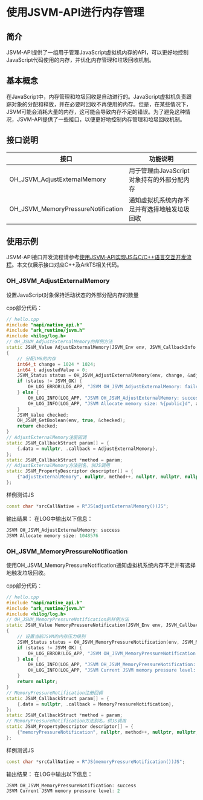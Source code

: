 # 使用JSVM-API进行内存管理

## 简介

JSVM-API提供了一组用于管理JavaScript虚拟机内存的API，可以更好地控制JavaScript代码使用的内存，并优化内存管理和垃圾回收机制。

## 基本概念

在JavaScript中，内存管理和垃圾回收是自动进行的。JavaScript虚拟机负责跟踪对象的分配和释放，并在必要时回收不再使用的内存。但是，在某些情况下，JSVM可能会消耗大量的内存，这可能会导致内存不足的错误。为了避免这种情况，JSVM-API提供了一些接口，以便更好地控制内存管理和垃圾回收机制。

## 接口说明

| 接口                       | 功能说明                            |
|----------------------------|-------------------------------------|
| OH_JSVM_AdjustExternalMemory         | 用于管理由JavaScript对象持有的外部分配内存|
| OH_JSVM_MemoryPressureNotification   | 通知虚拟机系统内存不足并有选择地触发垃圾回收|

## 使用示例

JSVM-API接口开发流程请参考[使用JSVM-API实现JS与C/C++语言交互开发流程](use-jsvm-process.md)。本文仅展示接口对应C++及ArkTS相关代码。

### OH_JSVM_AdjustExternalMemory

设置JavaScript对象保持活动状态的外部分配内存的数量

cpp部分代码：

```cpp
// hello.cpp
#include "napi/native_api.h"
#include "ark_runtime/jsvm.h"
#include <hilog/log.h>
// OH_JSVM_AdjustExternalMemory的样例方法
static JSVM_Value AdjustExternalMemory(JSVM_Env env, JSVM_CallbackInfo info)
{
    // 分配1MB的内存
    int64_t change = 1024 * 1024;
    int64_t adjustedValue = 0;
    JSVM_Status status = OH_JSVM_AdjustExternalMemory(env, change, &adjustedValue);
    if (status != JSVM_OK) {
        OH_LOG_ERROR(LOG_APP, "JSVM OH_JSVM_AdjustExternalMemory: failed");
    } else {
        OH_LOG_INFO(LOG_APP, "JSVM OH_JSVM_AdjustExternalMemory: success");
        OH_LOG_INFO(LOG_APP, "JSVM Allocate memory size: %{public}d", adjustedValue);
    }
    JSVM_Value checked;
    OH_JSVM_GetBoolean(env, true, &checked);
    return checked;
}
// AdjustExternalMemory注册回调
static JSVM_CallbackStruct param[] = {
    {.data = nullptr, .callback = AdjustExternalMemory},
};
static JSVM_CallbackStruct *method = param;
// AdjustExternalMemory方法别名，供JS调用
static JSVM_PropertyDescriptor descriptor[] = {
    {"adjustExternalMemory", nullptr, method++, nullptr, nullptr, nullptr, JSVM_DEFAULT},
};
```

样例测试JS

```c++
const char *srcCallNative = R"JS(adjustExternalMemory())JS";
```
<!-- @[oh_jsvm_adjust_external_memory](https://gitee.com/openharmony/applications_app_samples/blob/master/code/DocsSample/ArkTS/JSVMAPI/JsvmUsageGuide/UsageInstructionsTwo/adjustexternalmemory/src/main/cpp/hello.cpp) -->
输出结果：
在LOG中输出以下信息：
```cpp
JSVM OH_JSVM_AdjustExternalMemory: success
JSVM Allocate memory size: 1048576
```
### OH_JSVM_MemoryPressureNotification

使用OH_JSVM_MemoryPressureNotification通知虚拟机系统内存不足并有选择地触发垃圾回收。

cpp部分代码：

```cpp
// hello.cpp
#include "napi/native_api.h"
#include "ark_runtime/jsvm.h"
#include <hilog/log.h>
// OH_JSVM_MemoryPressureNotification的样例方法
static JSVM_Value MemoryPressureNotification(JSVM_Env env, JSVM_CallbackInfo info)
{
    // 设置当前JSVM的内存压力级别
    JSVM_Status status = OH_JSVM_MemoryPressureNotification(env, JSVM_MEMORY_PRESSURE_LEVEL_CRITICAL);
    if (status != JSVM_OK) {
        OH_LOG_ERROR(LOG_APP, "JSVM OH_JSVM_MemoryPressureNotification: failed");
    } else {
        OH_LOG_INFO(LOG_APP, "JSVM OH_JSVM_MemoryPressureNotification: success");
        OH_LOG_INFO(LOG_APP, "JSVM Current JSVM memory pressure level: %{public}d", JSVM_MEMORY_PRESSURE_LEVEL_CRITICAL);
    }
    return nullptr;
}
// MemoryPressureNotification注册回调
static JSVM_CallbackStruct param[] = {
    {.data = nullptr, .callback = MemoryPressureNotification},
};
static JSVM_CallbackStruct *method = param;
// MemoryPressureNotification方法别名，供JS调用
static JSVM_PropertyDescriptor descriptor[] = {
    {"memoryPressureNotification", nullptr, method++, nullptr, nullptr, nullptr, JSVM_DEFAULT},
};
```

样例测试JS

```c++
const char *srcCallNative = R"JS(memoryPressureNotification())JS";
```
<!-- @[oh_jsvm_memory_pressure_notification](https://gitee.com/openharmony/applications_app_samples/blob/master/code/DocsSample/ArkTS/JSVMAPI/JsvmUsageGuide/UsageInstructionsTwo/memorypressurenotification/src/main/cpp/hello.cpp) -->
输出结果：
在LOG中输出以下信息：
```cpp
JSVM OH_JSVM_MemoryPressureNotification: success
JSVM Current JSVM memory pressure level: 2
```